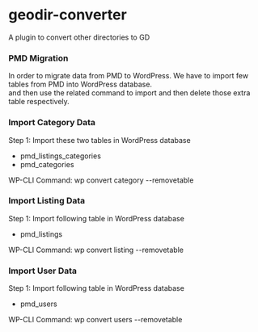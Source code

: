 # geodir-converter
A plugin to convert other directories to GD


### PMD Migration

In order to migrate data from PMD to WordPress. 
We have to import few tables from PMD into WordPress database.  
and then use the related command to import and then delete those extra table respectively.


### Import Category Data 

Step 1: Import these two tables in WordPress database
- pmd_listings_categories	
- pmd_categories

WP-CLI Command:  wp convert category --removetable


### Import Listing Data 
Step 1: Import following table in WordPress database
- 	pmd_listings	

WP-CLI Command:  wp convert listing --removetable 



### Import User Data 
Step 1: Import following table in WordPress database
- 	pmd_users	

WP-CLI Command:  wp convert users --removetable 

